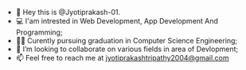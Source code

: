 - 👋 Hey this is @Jyotiprakash-01.
- 💻 I'am intrested in Web Development, App Development And Programming;
- 👨‍🎓  Curently pursuing graduation in Computer Science Engineering;
- 💞️ I’m looking to collaborate on various fields in area of Devlopment;
- 📫 Feel free to reach me at jyotiprakashtripathy2004@gmail.com

<!---
Jyotiprakash-01/Jyotiprakash-01 is a ✨ special ✨ repository because its `README.md` (this file) appears on your GitHub profile.
You can click the Preview link to take a look at your changes.
--->
